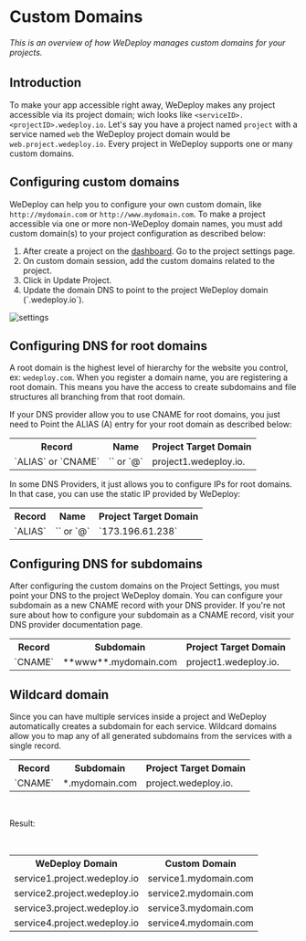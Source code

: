 # Custom Domains

###### This is an overview of how WeDeploy manages custom domains for your projects.

<!-- <article id="introduction"> -->

## Introduction

To make your app accessible right away, WeDeploy makes any project accessible via its project domain; wich looks like `<serviceID>.<projectID>.wedeploy.io`. Let's say you have a project named `project` with a service named `web` the WeDeploy project domain would be `web.project.wedeploy.io`. Every project in WeDeploy supports one or many custom domains.

<!-- </article> -->

<!-- <article id="configuring-custom-domains"> -->

## Configuring custom domains

WeDeploy can help you to configure your own custom domain, like `http://mydomain.com` or `http://www.mydomain.com`.
To make a project accessible via one or more non-WeDeploy domain names, you must add custom domain(s) to your project configuration as described below:

<ol class="list list--numeric">
  <li>After create a project on the <a href="http://dashboard.wedeploy.com">dashboard</a>. Go to the project settings page.</li>
  <li>On custom domain session, add the custom domains related to the project.</li>
  <li>Click in Update Project.</li>
  <li>Update the domain DNS to point to the project WeDeploy domain (`<projectID>.wedeploy.io`).</li>
</ol>

![settings](https://cloud.githubusercontent.com/assets/301291/19607402/73aca3b6-977e-11e6-82d6-e3374d3aa6ed.png)

<!-- </article> -->

<!-- <article id="configuring-dns-for-root-domains"> -->
## Configuring DNS for root domains

A root domain is the highest level of hierarchy for the website you control, ex: `wedeploy.com`. When you register a domain name, you are registering a root domain. This means you have the access to create subdomains and file structures all branching from that root domain.

If your DNS provider allow you to use CNAME for root domains, you just need to Point the ALIAS (A) entry for your root domain as described below:

<table class="table">
  <tr>
    <th>Record</th> <th>Name</th> <th>Project Target Domain</th>
  </tr>
  <tr>
    <td>`ALIAS` or `CNAME`</td> <td>`<empty>` or `@`</td> <td>project1.wedeploy.io.</td>
  </tr>
</table>

In some DNS Providers, it just allows you to configure IPs for root domains. In that case, you can use the static IP provided by WeDeploy:

<table class="table">
  <tr>
    <th>Record</th> <th>Name</th> <th>Project Target Domain</th>
  </tr>
  <tr>
    <td>`ALIAS`</td> <td>`<empty>` or `@`</td> <td>`173.196.61.238`</td>
  </tr>
</table>

<!-- </article> -->


<!-- <article id="configuring-dns-for-custom-domains"> -->

## Configuring DNS for subdomains

After configuring the custom domains on the Project Settings, you must point your DNS to the project WeDeploy domain. You can configure your subdomain as a new CNAME record with your DNS provider. If you're not sure about how to configure your subdomain as a CNAME record, visit your DNS provider documentation page.

<table class="table">
  <tr>
    <th>Record</th> <th>Subdomain</th> <th>Project Target Domain</th>
  </tr>
  <tr>
    <td>`CNAME`</td> <td>**www**.mydomain.com</td> <td>project1.wedeploy.io.</td>
  </tr>
</table>

<!-- </article> -->


<!-- <article id="wildcard-domain"> -->

## Wildcard domain

Since you can have multiple services inside a project and WeDeploy automatically creates a subdomain for each service. Wildcard domains allow you to map any of all generated subdomains from the services with a single record.

<table class="table">
  <tr>
    <th>Record</th> <th>Subdomain</th> <th>Project Target Domain</th>
  </tr>
  <tr>
    <td>`CNAME`</td> <td>*.mydomain.com</td> <td>project.wedeploy.io.</td>
  </tr>
</table>

<br>

Result:

<br>

<table class="table">
  <tr>
    <th>WeDeploy Domain</th> <th>Custom Domain</th>
  </tr>
  <tr>
    <td>service1.project.wedeploy.io</td> <td>service1.mydomain.com</td>
  </tr>
  <tr>
    <td>service2.project.wedeploy.io</td> <td>service2.mydomain.com</td>
  </tr>
  <tr>
    <td>service3.project.wedeploy.io</td> <td>service3.mydomain.com</td>
  </tr>
  <tr>
    <td>service4.project.wedeploy.io</td> <td>service4.mydomain.com</td>
  </tr>
</table>

<!-- </article> -->
